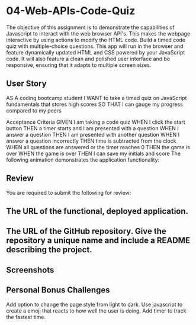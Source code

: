 # 04-Web-APIs-Code-Quiz

The objective of this assignment is to demonstrate the capabilities of Javascript to interact with the web browser API's. This makes the webpage interactive by using actions to modify the HTML code. Build a timed code quiz with multiple-choice questions. This app will run in the browser and feature dynamically updated HTML and CSS powered by your JavaScript code. It will also feature a clean and polished user interface and be responsive, ensuring that it adapts to multiple screen sizes.

## User Story
AS A coding bootcamp student
I WANT to take a timed quiz on JavaScript fundamentals that stores high scores
SO THAT I can gauge my progress compared to my peers

Acceptance Criteria
GIVEN I am taking a code quiz
WHEN I click the start button
THEN a timer starts and I am presented with a question
WHEN I answer a question
THEN I am presented with another question
WHEN I answer a question incorrectly
THEN time is subtracted from the clock
WHEN all questions are answered or the timer reaches 0
THEN the game is over
WHEN the game is over
THEN I can save my initials and score
The following animation demonstrates the application functionality:


## Review
You are required to submit the following for review:


## The URL of the functional, deployed application.


## The URL of the GitHub repository. Give the repository a unique name and include a README describing the project.

## Screenshots

## Personal Bonus Challenges
Add option to change the page style from light to dark.
Use javascript to create a emoji that reacts to how well the user is doing.
Add timer to track the fastest time.
